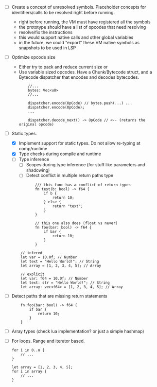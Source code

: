 - [ ] Create a concept of unresolved symbols. Placeholder concepts for identifiers/calls to be resolved right before running.
    * right before running, the VM must have registered all the symbols
    * the prototype should have a list of opcodes that need resolving
    * resolve/fix the instructions
    * this would support native calls and other global variables
    * in the future, we could "export" these VM native symbols as snapshots to be used in LSP

- [ ] Optimize opcode size
    * Either try to pack and reduce current size
    or
    * Use variable sized opcodes. Have a Chunk/Bytecode struct, and a Bytecode dispatcher that encodes and decodes bytecodes.
        ```
            //...
            bytes: Vec<u8>
            //...

            dispatcher.encode(OpCode) // bytes.push(...) ...
            dispatcher.encode(OpCode);
            ...

            dispatcher.decode_next() -> OpCode // <-- (returns the original opcode)
        ```

- [ ] Static types.
    - [x] Implement support for static types. Do not allow re-typing at comp/runtime
    - [x] Type checks during compile and runtime
    - [ ] Type inference
        - [ ] Scopes during type inference (for stuff like parameters and shadowing)
        - [ ] Detect conflict in multiple return paths type
            ```
                /// this func has a conflict of return types
                fn test(b: bool) -> f64 {
                    if b {
                        return 10;
                    } else {
                        return "text";
                    }
                }

                // this one also does (float vs never)
                fn foo(bar: bool) -> f64 {
                    if bar {
                        return 10;
                    }
                }
            ```
    ```
        // infered
        let var = 10.0f; // Number
        let text = "Hello World!"; // String
        let array = [1, 2, 3, 4, 5]; // Array
        
        // explicit
        let var: f64 = 10.0f; // Number
        let text: str = "Hello World!"; // String
        let array: vec<f64> = [1, 2, 3, 4, 5]; // Array
    ```

- [ ] Detect paths that are missing return statements
    ```
        fn foo(bar: bool) -> f64 {
            if bar {
                return 10;
            }
        }
    ```

- [ ] Array types (check lua implementation? or just a simple hashmap)
- [ ] For loops. Range and iterator based.
    ```
    for i in 0..n {
        // ...
    }

    let array = [1, 2, 3, 4, 5];
    for i in array {
        // ...
    }
    ```